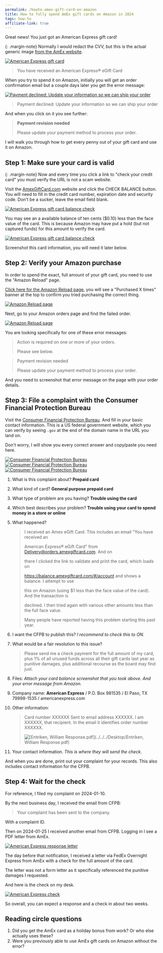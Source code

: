 ```yaml
---
permalink: /howto-amex-gift-card-on-amazon
title: How to fully spend AmEx gift cards on Amazon in 2024
tags: how-to
affiliate-link: true
---
```


Great news! You just got an American Express gift card!

{: .margin-note}
Normally I would redact the CVV, but this is the actual generic image [from the AmEx website](https://www.amexgiftcard.com/media/catalog/product//a/b/abol_holiday_gold_snowflake_v7_082322_1.png).

[![American Express gift card](/assets/images/2024-02-20-howto-spend-amex-gift-card-amazon.png)](/assets/images/2024-02-20-howto-spend-amex-gift-card-amazon.png)

> You have received an American Express® eGift Card

When you try to spend it on Amazon, initially you will get an order confirmation email but a couple days later you get the error message:

[![Payment declined: Update your information so we can ship your order](/assets/images/2024-02-20-howto-spend-amex-gift-card-amazon-declined.png)](/assets/images/2024-02-20-howto-spend-amex-gift-card-amazon-declined.png)

> Payment declined: Update your information so we can ship your order

And when you click on it you see further:

> **Payment revision needed**
>
> Please update your payment method to process your order.

I will walk you through how to get every penny out of your gift card and use it on Amazon.

## Step 1: Make sure your card is valid

{: .margin-note}
Now and every time you click a link to "check your credit card" you must verify the URL is not a scam website.

Visit the [AmexGiftCard.com](https://AmexGiftCard.com) website and click the CHECK BALANCE button. You will need to fill in the credit card number, expiration date and security code. Don't be a sucker, leave the email field blank.

[![American Express gift card balance check](/assets/images/2024-02-20-howto-spend-amex-gift-card-amazon-verify.png)](/assets/images/2024-02-20-howto-spend-amex-gift-card-amazon-verify.png)

You may see an a available balance of ten cents ($0.10) less than the face value of the card. This is because Amazon may have put a hold (but not captured funds) for this amount to verify the card.

[![American Express gift card balance check](/assets/images/2024-02-20-howto-spend-amex-gift-card-amazon-transactions.png)](/assets/images/2024-02-20-howto-spend-amex-gift-card-amazon-transactions.png)

Screenshot this card information, you will need it later below.

## Step 2: Verify your Amazon purchase

In order to spend the exact, full amount of your gift card, you need to use the "Amazon Reload" page.

[Click here for the Amazon Reload page](https://www.amazon.com/gp/gc/create?rw_useCurrentProtocol=1&linkCode=ll1&tag=phornetandrel-20&linkId=b0a02307dcfc5a7f41249b4e8212e373&language=en_US&ref_=as_li_ss_tl), you will see a "Purchased X times" banner at the top to confirm you tried purchasing the correct thing.

[![Amazon Reload page](/assets/images/2024-02-20-howto-spend-amex-gift-card-amazon-banner.png)](/assets/images/2024-02-20-howto-spend-amex-gift-card-amazon-banner.png)

Next, go to your Amazon orders page and find the failed order.

[![Amazon Reload page](/assets/images/2024-02-20-howto-spend-amex-gift-card-amazon-error.png)](/assets/images/2024-02-20-howto-spend-amex-gift-card-amazon-error.png)

You are looking specifically for one of these error messages:

> Action is required on one or more of your orders.
>
> Please see below.

> Payment revision needed
>
> Please update your payment method to process your order.

And you need to screenshot that error message on the page with your order details.

## Step 3: File a complaint with the Consumer Financial Protection Bureau

Visit the [Consumer Financial Protection Bureau](https://portal.consumerfinance.gov/consumer/s/login/SelfRegister). And fill in your basic contact information. This is a US federal government website, which you can verify by seeing `.gov` at the end of the domain name in the URL you land on. 

Don't worry, I will show you every correct answer and copy/paste you need here.

[![Consumer Financial Protection Bureau](/assets/images/2024-02-20-howto-spend-amex-gift-card-amazon-complaint1.png)](/assets/images/2024-02-20-howto-spend-amex-gift-card-amazon-complaint1.png)
[![Consumer Financial Protection Bureau](/assets/images/2024-02-20-howto-spend-amex-gift-card-amazon-complaint2.png)](/assets/images/2024-02-20-howto-spend-amex-gift-card-amazon-complaint2.png)
[![Consumer Financial Protection Bureau](/assets/images/2024-02-20-howto-spend-amex-gift-card-amazon-complaint3.png)](/assets/images/2024-02-20-howto-spend-amex-gift-card-amazon-complaint3.png)


1. What is this complaint about? **Prepaid card**

2. What kind of card? **General purpose prepaid card**

3. What type of problem are you having? **Trouble using the card**

4. Which best describes your problem? **Trouble using your card to spend money in a store or online**

5. What happened?

   > I received an Amex eGift Card. This includes an email "You have received an
   >
   > American Express® eGift Card" from Delivery@orders.amexgiftcard.com. And on
   >
   > there I clicked the link to validate and print the card, which loads on
   >
   > https://balance.amexgiftcard.com/#/account and shows a balance. I attempt to use
   >
   > this on Amazon (using $1 less than the face value of the card). And the transaction is
   >
   > declined. I then tried again with various other amounts less than the full face value.
   >
   > Many people have reported having this problem starting this past year.

6. I want the CFPB to publish this? *I recommend to check this to ON.*

7. What would be a fair resolution to this issue?

   > Please send me a check payment for the full amount of my card, plus 1% of all unused funds across all their gift cards last year as punitive damages, plus additional recourse as the board may find just.

8. Files: *Attach your card balance screenshot that you took above. And your error message from Amazon.*

9. Company name: **American Express** / P.O. Box 981535 / El Paso, TX 79998-1535 / americanexpress.com

10. Other information:

    > Card number XXXXXX Sent to email address XXXXXX. I am XXXXXX, that recipient. In the email it identifies order number XXXXXX.
    >
    > ![ [Entriken, William Response.pdf](../../../Desktop/Entriken, William Response.pdf) ](../../../Desktop/2024-02-20-howto-spend-amex-gift-card-amazon-banner.png)

11. Your contact information. *This is where they will send the check*.

And when you are done, print out your complaint for your records. This also includes contact information for the CFPB.

## Step 4: Wait for the check

For reference, I filed my complaint on 2024-01-10.

By the next business day, I received the email from CFPB:

> Your complaint has been sent to the company.

With a complaint ID.

Then on 2024-01-25 I received another email from CFPB. Logging in I see a PDF letter from AmEx.

[![American Express response letter](/assets/images/2024-02-20-howto-spend-amex-gift-card-amazon-response.png)](/assets/images/2024-02-20-howto-spend-amex-gift-card-amazon-response.png)

The day before that notification, I received a letter via FedEx Overnight Express from AmEx with a check for the full amount of the card.

The letter was not a form letter as it specifically referenced the punitive damages I requested.

And here is the check on my desk.

[![American Express check](/assets/images/2024-02-20-howto-spend-amex-gift-card-amazon-check.jpg)](/assets/images/2024-02-20-howto-spend-amex-gift-card-amazon-check.jpg)

So overall, you can expect a response and a check in about two weeks.

## Reading circle questions

1. Did you get the AmEx card as a holiday bonus from work? Or who else actually uses these?
2. Were you previously able to use AmEx gift cards on Amazon without the error?
